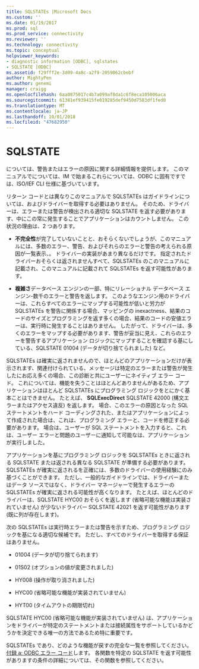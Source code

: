 ```yaml
---
title: SQLSTATEs |Microsoft Docs
ms.custom: ''
ms.date: 01/19/2017
ms.prod: sql
ms.prod_service: connectivity
ms.reviewer: ''
ms.technology: connectivity
ms.topic: conceptual
helpviewer_keywords:
- diagnostic information [ODBC], sqlstates
- SQLSTATE [ODBC]
ms.assetid: f29fff2e-3d09-4a8c-a2f9-2059062cbebf
author: MightyPen
ms.author: genemi
manager: craigg
ms.openlocfilehash: 6aa0875017c4b7a099af8da1c6f8eca105006aca
ms.sourcegitcommit: 61381ef939415fe019285def9450d7583df1fed0
ms.translationtype: MT
ms.contentlocale: ja-JP
ms.lasthandoff: 10/01/2018
ms.locfileid: "47682950"
---
```

# <a name="sqlstates"></a>SQLSTATE
については、警告またはエラーの原因に関する詳細情報を提供します。 このマニュアルでについては、IM で始まるこれらについては、ODBC に固有ですでは、ISO/IEF CLI 仕様に基づいています。  
  
 リターン コードとは異なりこのマニュアルで SQLSTATEs はガイドラインについては、およびドライバーを取得する必要はありません。 そのため、ドライバーは、エラーまたは警告が検出される適切な SQLSTATE を返す必要があります、中にこの常に発生することでアプリケーションはカウントしません。 この状況の理由は、2 つあります。  
  
-   **不完全性**が完了していないことと、おそらくないでしょうが、このマニュアルには、多数のエラー、警告、およびそれらのエラーと警告の考えられる原因が一覧表示、。 ドライバーの実装があまり異なるだけです。 指定されたドライバーおそらくは返されませんすべて、SQLSTATEs のこのマニュアルに記載され、このマニュアルに記載されて SQLSTATEs を返す可能性があります。  
  
-   **複雑さ**データベース エンジンの一部、特にリレーショナル データベース エンジン-数千のエラーと警告を返します。 このようなエンジン用のドライバーは、これらすべてのエラーにマップする可能性が低いと労力が SQLSTATEs を警告に関係する場合、マッピングの inexactness、結果のコードのサイズとプログラミングを返す多くの場合、結果のコードの安値エラーは、実行時に発生することはありません。 したがって、ドライバーは、多くのエラーをマップする必要があります、警告が妥当に見え、これらのエラーを警告するアプリケーション ロジックにマップすることを確認する基にしている、SQLSTATE 01004 (データが切り捨てられました) など。  
  
 SQLSTATEs は確実に返されませんので、ほとんどのアプリケーションだけが表示されます、関連付けられている、メッセージは特定のエラーまたは警告が発生したにお応え多くの場合、この診断と共にユーザーにネイティブ エラー コード。 これについては、機能を失うことはほとんどありませんがあるため、アプリケーションはほとんど SQLSTATEs にプログラミング ロジックをとにかく基本ことはできません。 たとえば、 **SQLExecDirect** SQLSTATE 42000 (構文エラーまたはアクセス違反) を返します。 場合、このエラーの原因となった SQL ステートメントをハード コーディングされた、またはアプリケーションによって作成された場合は、これは、プログラミング エラーと、コードを修正する必要があります。 場合は、ユーザーが SQL ステートメントを入力すると、これは、ユーザー エラーと問題のユーザーに通知して可能なは、アプリケーションが実行しました。  
  
 アプリケーションを基にプログラミング ロジックを SQLSTATEs ときに返される SQLSTATE または返される異なる SQLSTATE が準備する必要があります。 SQLSTATEs が確実に返されるを正確には、多数のドライバーの使用経験にのみ基づくことができます。 ただし、一般的なガイドラインでは、ドライバーまたはデータ ソースではなく、ドライバー マネージャーで発生するエラーの SQLSTATEs が確実に返される可能性が高くなります。 たとえば、ほとんどのドライバーは、SQLSTATE HYC00 おそらくを返します (省略可能な機能は実装されていません) が少ないドライバー SQLSTATE 42021 を返す可能性があります (既に列が存在します)。  
  
 次の SQLSTATEs は実行時エラーまたは警告を示すため、プログラミング ロジックを基になる適切な候補です。 ただし、すべてのドライバーを取得する保証はありません。  
  
-   01004 (データが切り捨てられます)  
  
-   01S02 (オプションの値が変更されました)  
  
-   HY008 (操作が取り消されました)  
  
-   HYC00 (省略可能な機能が実装されていません)  
  
-   HYT00 (タイムアウトの期限切れ)  
  
 SQLSTATE HYC00 (省略可能な機能が実装されていません) は、アプリケーションをドライバーが特定のステートメントまたは接続属性をサポートしているかどうかを決定できる唯一の方法であるため特に重要です。  
  
 SQLSTATEs であり、どのような機能が戻すの完全な一覧を参照してください。[付録 a: ODBC エラー コード](../../../odbc/reference/appendixes/appendix-a-odbc-error-codes.md)します。 各関数を特定の SQLSTATE を返す可能性がありますの条件の詳細については、その関数を参照してください。
